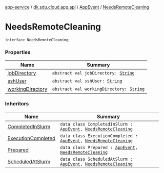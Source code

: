 [app-service](../../../index.md) / [dk.sdu.cloud.app.api](../../index.md) / [AppEvent](../index.md) / [NeedsRemoteCleaning](./index.md)

# NeedsRemoteCleaning

`interface NeedsRemoteCleaning`

### Properties

| Name | Summary |
|---|---|
| [jobDirectory](job-directory.md) | `abstract val jobDirectory: `[`String`](https://kotlinlang.org/api/latest/jvm/stdlib/kotlin/-string/index.html) |
| [sshUser](ssh-user.md) | `abstract val sshUser: `[`String`](https://kotlinlang.org/api/latest/jvm/stdlib/kotlin/-string/index.html) |
| [workingDirectory](working-directory.md) | `abstract val workingDirectory: `[`String`](https://kotlinlang.org/api/latest/jvm/stdlib/kotlin/-string/index.html) |

### Inheritors

| Name | Summary |
|---|---|
| [CompletedInSlurm](../-completed-in-slurm/index.md) | `data class CompletedInSlurm : `[`AppEvent`](../index.md)`, `[`NeedsRemoteCleaning`](./index.md) |
| [ExecutionCompleted](../-execution-completed/index.md) | `data class ExecutionCompleted : `[`AppEvent`](../index.md)`, `[`NeedsRemoteCleaning`](./index.md) |
| [Prepared](../-prepared/index.md) | `data class Prepared : `[`AppEvent`](../index.md)`, `[`NeedsRemoteCleaning`](./index.md) |
| [ScheduledAtSlurm](../-scheduled-at-slurm/index.md) | `data class ScheduledAtSlurm : `[`AppEvent`](../index.md)`, `[`NeedsRemoteCleaning`](./index.md) |
